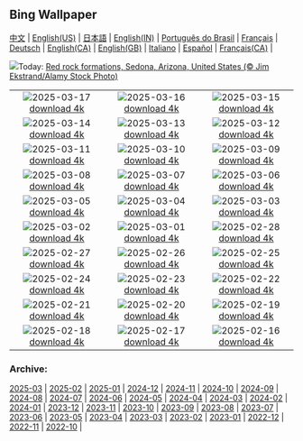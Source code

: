 ## Bing Wallpaper
[中文](README.md) |                     [English(US)](en-US.md) |                     [日本語](ja-JP.md) |                     [English(IN)](en-IN.md) |                     [Português do Brasil](pt-BR.md) |                     [Français](fr-FR.md) |                     [Deutsch](de-DE.md) |                     [English(CA)](en-CA.md) |                     [English(GB)](en-GB.md) |                     [Italiano](it-IT.md) |                     [Español](es-ES.md) |                     [Français(CA)](fr-CA.md) |                    

![](https://www.bing.com/th?id=OHR.SedonaSpring_EN-IN7043464348_UHD.jpg&w=1000)Today: [Red rock formations, Sedona, Arizona, United States (© Jim Ekstrand/Alamy Stock Photo)](https://www.bing.com/th?id=OHR.SedonaSpring_EN-IN7043464348_UHD.jpg)

|      |      |      |
| :----: | :----: | :----: |
|![](https://www.bing.com/th?id=OHR.BeckettBridge_EN-IN6779354204_UHD.jpg&pid=hp&w=384&h=216&rs=1&c=4)2025-03-17 [download 4k](https://www.bing.com/th?id=OHR.BeckettBridge_EN-IN6779354204_UHD.jpg)|![](https://www.bing.com/th?id=OHR.PandaSnow_EN-IN5935458208_UHD.jpg&pid=hp&w=384&h=216&rs=1&c=4)2025-03-16 [download 4k](https://www.bing.com/th?id=OHR.PandaSnow_EN-IN5935458208_UHD.jpg)|![](https://www.bing.com/th?id=OHR.ForumRomanum_EN-IN5328883568_UHD.jpg&pid=hp&w=384&h=216&rs=1&c=4)2025-03-15 [download 4k](https://www.bing.com/th?id=OHR.ForumRomanum_EN-IN5328883568_UHD.jpg)|
|![](https://www.bing.com/th?id=OHR.NandgaonHoli_EN-IN5066984939_UHD.jpg&pid=hp&w=384&h=216&rs=1&c=4)2025-03-14 [download 4k](https://www.bing.com/th?id=OHR.NandgaonHoli_EN-IN5066984939_UHD.jpg)|![](https://www.bing.com/th?id=OHR.GalapagosIguana_EN-IN4738596346_UHD.jpg&pid=hp&w=384&h=216&rs=1&c=4)2025-03-13 [download 4k](https://www.bing.com/th?id=OHR.GalapagosIguana_EN-IN4738596346_UHD.jpg)|![](https://www.bing.com/th?id=OHR.ChateauLoire_EN-IN9263169770_UHD.jpg&pid=hp&w=384&h=216&rs=1&c=4)2025-03-12 [download 4k](https://www.bing.com/th?id=OHR.ChateauLoire_EN-IN9263169770_UHD.jpg)|
|![](https://www.bing.com/th?id=OHR.NusaPenida_EN-IN9109539452_UHD.jpg&pid=hp&w=384&h=216&rs=1&c=4)2025-03-11 [download 4k](https://www.bing.com/th?id=OHR.NusaPenida_EN-IN9109539452_UHD.jpg)|![](https://www.bing.com/th?id=OHR.NappingLion_EN-IN8916779409_UHD.jpg&pid=hp&w=384&h=216&rs=1&c=4)2025-03-10 [download 4k](https://www.bing.com/th?id=OHR.NappingLion_EN-IN8916779409_UHD.jpg)|![](https://www.bing.com/th?id=OHR.KedarkanthaSummit_EN-IN0550105745_UHD.jpg&pid=hp&w=384&h=216&rs=1&c=4)2025-03-09 [download 4k](https://www.bing.com/th?id=OHR.KedarkanthaSummit_EN-IN0550105745_UHD.jpg)|
|![](https://www.bing.com/th?id=OHR.FearlessWomen_EN-IN8449612154_UHD.jpg&pid=hp&w=384&h=216&rs=1&c=4)2025-03-08 [download 4k](https://www.bing.com/th?id=OHR.FearlessWomen_EN-IN8449612154_UHD.jpg)|![](https://www.bing.com/th?id=OHR.PlumBlossom_EN-IN8286919758_UHD.jpg&pid=hp&w=384&h=216&rs=1&c=4)2025-03-07 [download 4k](https://www.bing.com/th?id=OHR.PlumBlossom_EN-IN8286919758_UHD.jpg)|![](https://www.bing.com/th?id=OHR.NevadaBigHorns_EN-IN7899953604_UHD.jpg&pid=hp&w=384&h=216&rs=1&c=4)2025-03-06 [download 4k](https://www.bing.com/th?id=OHR.NevadaBigHorns_EN-IN7899953604_UHD.jpg)|
|![](https://www.bing.com/th?id=OHR.SuratThani_EN-IN8229875017_UHD.jpg&pid=hp&w=384&h=216&rs=1&c=4)2025-03-05 [download 4k](https://www.bing.com/th?id=OHR.SuratThani_EN-IN8229875017_UHD.jpg)|![](https://www.bing.com/th?id=OHR.CharminarInterior_EN-IN8277108319_UHD.jpg&pid=hp&w=384&h=216&rs=1&c=4)2025-03-04 [download 4k](https://www.bing.com/th?id=OHR.CharminarInterior_EN-IN8277108319_UHD.jpg)|![](https://www.bing.com/th?id=OHR.HornbillPair_EN-IN8859837972_UHD.jpg&pid=hp&w=384&h=216&rs=1&c=4)2025-03-03 [download 4k](https://www.bing.com/th?id=OHR.HornbillPair_EN-IN8859837972_UHD.jpg)|
|![](https://www.bing.com/th?id=OHR.EucalyptusForest_EN-IN9152358934_UHD.jpg&pid=hp&w=384&h=216&rs=1&c=4)2025-03-02 [download 4k](https://www.bing.com/th?id=OHR.EucalyptusForest_EN-IN9152358934_UHD.jpg)|![](https://www.bing.com/th?id=OHR.BryceHoodoos_EN-IN9126700951_UHD.jpg&pid=hp&w=384&h=216&rs=1&c=4)2025-03-01 [download 4k](https://www.bing.com/th?id=OHR.BryceHoodoos_EN-IN9126700951_UHD.jpg)|![](https://www.bing.com/th?id=OHR.BhutanMonastery_EN-IN9102034060_UHD.jpg&pid=hp&w=384&h=216&rs=1&c=4)2025-02-28 [download 4k](https://www.bing.com/th?id=OHR.BhutanMonastery_EN-IN9102034060_UHD.jpg)|
|![](https://www.bing.com/th?id=OHR.PolarCub_EN-IN9075237601_UHD.jpg&pid=hp&w=384&h=216&rs=1&c=4)2025-02-27 [download 4k](https://www.bing.com/th?id=OHR.PolarCub_EN-IN9075237601_UHD.jpg)|![](https://www.bing.com/th?id=OHR.TungnathShiva_EN-IN3198630247_UHD.jpg&pid=hp&w=384&h=216&rs=1&c=4)2025-02-26 [download 4k](https://www.bing.com/th?id=OHR.TungnathShiva_EN-IN3198630247_UHD.jpg)|![](https://www.bing.com/th?id=OHR.ArgyllStalker_EN-IN2644083090_UHD.jpg&pid=hp&w=384&h=216&rs=1&c=4)2025-02-25 [download 4k](https://www.bing.com/th?id=OHR.ArgyllStalker_EN-IN2644083090_UHD.jpg)|
|![](https://www.bing.com/th?id=OHR.GiantCuttlefish_EN-IN9002970798_UHD.jpg&pid=hp&w=384&h=216&rs=1&c=4)2025-02-24 [download 4k](https://www.bing.com/th?id=OHR.GiantCuttlefish_EN-IN9002970798_UHD.jpg)|![](https://www.bing.com/th?id=OHR.MtFujiSunrise_EN-IN8980088662_UHD.jpg&pid=hp&w=384&h=216&rs=1&c=4)2025-02-23 [download 4k](https://www.bing.com/th?id=OHR.MtFujiSunrise_EN-IN8980088662_UHD.jpg)|![](https://www.bing.com/th?id=OHR.StLouisArch_EN-IN8948563304_UHD.jpg&pid=hp&w=384&h=216&rs=1&c=4)2025-02-22 [download 4k](https://www.bing.com/th?id=OHR.StLouisArch_EN-IN8948563304_UHD.jpg)|
|![](https://www.bing.com/th?id=OHR.ChampakaSarasi_EN-IN8916628147_UHD.jpg&pid=hp&w=384&h=216&rs=1&c=4)2025-02-21 [download 4k](https://www.bing.com/th?id=OHR.ChampakaSarasi_EN-IN8916628147_UHD.jpg)|![](https://www.bing.com/th?id=OHR.CanadaDeer_EN-IN1563872531_UHD.jpg&pid=hp&w=384&h=216&rs=1&c=4)2025-02-20 [download 4k](https://www.bing.com/th?id=OHR.CanadaDeer_EN-IN1563872531_UHD.jpg)|![](https://www.bing.com/th?id=OHR.IceHoleOtter_EN-IN0694843542_UHD.jpg&pid=hp&w=384&h=216&rs=1&c=4)2025-02-19 [download 4k](https://www.bing.com/th?id=OHR.IceHoleOtter_EN-IN0694843542_UHD.jpg)|
|![](https://www.bing.com/th?id=OHR.BlueBelize_EN-IN0493528832_UHD.jpg&pid=hp&w=384&h=216&rs=1&c=4)2025-02-18 [download 4k](https://www.bing.com/th?id=OHR.BlueBelize_EN-IN0493528832_UHD.jpg)|![](https://www.bing.com/th?id=OHR.SikriComplex_EN-IN1366254962_UHD.jpg&pid=hp&w=384&h=216&rs=1&c=4)2025-02-17 [download 4k](https://www.bing.com/th?id=OHR.SikriComplex_EN-IN1366254962_UHD.jpg)|![](https://www.bing.com/th?id=OHR.HumpbackMother_EN-IN0304994084_UHD.jpg&pid=hp&w=384&h=216&rs=1&c=4)2025-02-16 [download 4k](https://www.bing.com/th?id=OHR.HumpbackMother_EN-IN0304994084_UHD.jpg)|


### Archive:
[2025-03](archive/en-IN/202503/README.md) | [2025-02](archive/en-IN/202502/README.md) | [2025-01](archive/en-IN/202501/README.md) | [2024-12](archive/en-IN/202412/README.md) | [2024-11](archive/en-IN/202411/README.md) | [2024-10](archive/en-IN/202410/README.md) | [2024-09](archive/en-IN/202409/README.md) | [2024-08](archive/en-IN/202408/README.md) | [2024-07](archive/en-IN/202407/README.md) | [2024-06](archive/en-IN/202406/README.md) | [2024-05](archive/en-IN/202405/README.md) | [2024-04](archive/en-IN/202404/README.md) | [2024-03](archive/en-IN/202403/README.md) | [2024-02](archive/en-IN/202402/README.md) | [2024-01](archive/en-IN/202401/README.md) | [2023-12](archive/en-IN/202312/README.md) | [2023-11](archive/en-IN/202311/README.md) | [2023-10](archive/en-IN/202310/README.md) | [2023-09](archive/en-IN/202309/README.md) | [2023-08](archive/en-IN/202308/README.md) | [2023-07](archive/en-IN/202307/README.md) | [2023-06](archive/en-IN/202306/README.md) | [2023-05](archive/en-IN/202305/README.md) | [2023-04](archive/en-IN/202304/README.md) | [2023-03](archive/en-IN/202303/README.md) | [2023-02](archive/en-IN/202302/README.md) | [2023-01](archive/en-IN/202301/README.md) | [2022-12](archive/en-IN/202212/README.md) | [2022-11](archive/en-IN/202211/README.md) | [2022-10](archive/en-IN/202210/README.md) | 